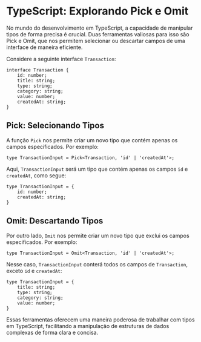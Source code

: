 # TypeScript: Explorando Pick e Omit

No mundo do desenvolvimento em TypeScript, a capacidade de manipular tipos de forma precisa é crucial. Duas ferramentas valiosas para isso são Pick e Omit, que nos permitem selecionar ou descartar campos de uma interface de maneira eficiente.

Considere a seguinte interface `Transaction`:

```tsx
interface Transaction {
    id: number;
    title: string;
    type: string;
    category: string;
    value: number;
    createdAt: string;
}
```

## Pick: Selecionando Tipos

A função `Pick` nos permite criar um novo tipo que contém apenas os campos especificados. Por exemplo:

```tsx
type TransactionInput = Pick<Transaction, 'id' | 'createdAt'>;
```

Aqui, `TransactionInput` será um tipo que contém apenas os campos `id` e `createdAt`, como segue:

```tsx
type TransactionInput = {
    id: number;
    createdAt: string;
}
```

## Omit: Descartando Tipos

Por outro lado, `Omit` nos permite criar um novo tipo que exclui os campos especificados. Por exemplo:

```tsx
type TransactionInput = Omit<Transaction, 'id' | 'createdAt'>;
```

Nesse caso, `TransactionInput` conterá todos os campos de `Transaction`, exceto `id` e `createdAt`:

```tsx
type TransactionInput = {
    title: string;
    type: string;
    category: string;
    value: number;
}
```

Essas ferramentas oferecem uma maneira poderosa de trabalhar com tipos em TypeScript, facilitando a manipulação de estruturas de dados complexas de forma clara e concisa.
